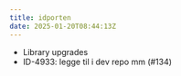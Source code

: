 ```yaml
---
title: idporten
date: 2025-01-20T08:44:13Z
---
```

- Library upgrades
- ID-4933: legge til i dev repo mm (#134)

